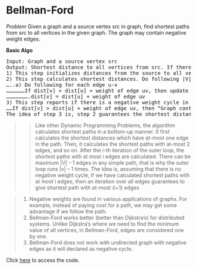 # Bellman-Ford

*Problem*
Given a graph and a source vertex src in graph, find shortest paths from src to all vertices in the given graph. The graph may contain negative weight edges. 

**Basic Algo**
<pre>
Input: Graph and a source vertex src 
Output: Shortest distance to all vertices from src. If there is a negative weight cycle, then shortest distances are not calculated, negative weight cycle is reported.
1) This step initializes distances from the source to all vertices as infinite and distance to the source itself as 0. Create an array dist[] of size |V| with all values as infinite except dist[src] where src is source vertex.
2) This step calculates shortest distances. Do following |V|-1 times where |V| is the number of vertices in given graph. 
…..a) Do following for each edge u-v 
………………If dist[v] > dist[u] + weight of edge uv, then update dist[v] 
………………….dist[v] = dist[u] + weight of edge uv
3) This step reports if there is a negative weight cycle in graph. Do following for each edge u-v 
……If dist[v] > dist[u] + weight of edge uv, then “Graph contains negative weight cycle” 
The idea of step 3 is, step 2 guarantees the shortest distances if the graph doesn’t contain a negative weight cycle. If we iterate through all edges one more time and get a shorter path for any vertex, then there is a negative weight cycle
</pre>

>>Like other Dynamic Programming Problems, the algorithm calculates shortest paths in a bottom-up manner. It first calculates the shortest distances which have at-most one edge in the path. Then, it calculates the shortest paths with at-most 2 edges, and so on. After the i-th iteration of the outer loop, the shortest paths with at most i edges are calculated. There can be maximum |V| – 1 edges in any simple path, that is why the outer loop runs |v| – 1 times. The idea is, assuming that there is no negative weight cycle, if we have calculated shortest paths with at most i edges, then an iteration over all edges guarantees to give shortest path with at-most (i+1) edges 

>1) Negative weights are found in various applications of graphs. For example, instead of paying cost for a path, we may get some advantage if we follow the path.
>2) Bellman-Ford works better (better than Dijkstra’s) for distributed systems. Unlike Dijkstra’s where we need to find the minimum value of all vertices, in Bellman-Ford, edges are considered one by one.                                                                  
>3) Bellman-Ford does not work with undirected graph with negative edges as it will declared as negative cycle.

Click <a href="code.cpp">here</a> to access the code.